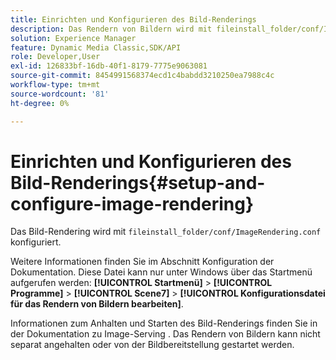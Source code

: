 ```yaml
---
title: Einrichten und Konfigurieren des Bild-Renderings
description: Das Rendern von Bildern wird mit fileinstall_folder/conf/ImageRendering.conf konfiguriert.
solution: Experience Manager
feature: Dynamic Media Classic,SDK/API
role: Developer,User
exl-id: 126833bf-16db-40f1-8179-7775e9063081
source-git-commit: 8454991568374ecd1c4babdd3210250ea7988c4c
workflow-type: tm+mt
source-wordcount: '81'
ht-degree: 0%

---
```


# Einrichten und Konfigurieren des Bild-Renderings{#setup-and-configure-image-rendering}

Das Bild-Rendering wird mit `fileinstall_folder/conf/ImageRendering.conf` konfiguriert.

Weitere Informationen finden Sie im Abschnitt Konfiguration der Dokumentation. Diese Datei kann nur unter Windows über das Startmenü aufgerufen werden: **[!UICONTROL Startmenü]** > **[!UICONTROL Programme]** > **[!UICONTROL Scene7]** > **[!UICONTROL Konfigurationsdatei für das Rendern von Bildern bearbeiten]**.

Informationen zum Anhalten und Starten des Bild-Renderings finden Sie in der Dokumentation zu Image-Serving . Das Rendern von Bildern kann nicht separat angehalten oder von der Bildbereitstellung gestartet werden.
